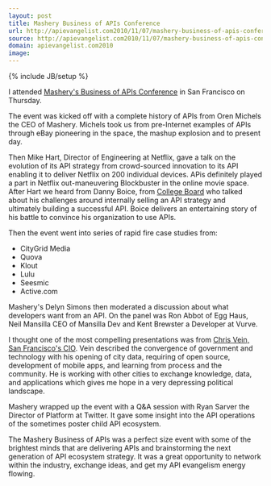 ```yaml
---
layout: post
title: Mashery Business of APIs Conference
url: http://apievangelist.com2010/11/07/mashery-business-of-apis-conference/
source: http://apievangelist.com2010/11/07/mashery-business-of-apis-conference/
domain: apievangelist.com2010
image: 
---
```

{% include JB/setup %}
I attended <a href="http://apiconference.com/" target="_blank">Mashery's Business of APIs Conference</a> in San Francisco on Thursday.<p></p>
The event was kicked off with a complete history of APIs from Oren Michels the CEO of Mashery.  Michels took us from pre-Internet examples of APIs through eBay pioneering in the space, the mashup explosion and to present day.<p></p>
Then Mike Hart, Director of Engineering at Netflix, gave a talk on the evolution of its API strategy from crowd-sourced innovation to its API enabling it to deliver Netflix on 200 individual devices.  APis definitely played a part in Netflix out-maneuvering Blockbuster in the online movie space.
<img style="padding: 15px;" src="http://kinlane-productions.s3.amazonaws.com/events/Business-of-APIs-2010.jpg" alt="" align="right" />
After Hart we heard from Danny Boice, from <a href="http://www.collegeboard.com" target="_blank">College Board</a> who talked about his challenges around internally selling an API strategy and ultimately building a successful API.  Boice delivers an entertaining story of his battle to convince his organization to use APIs.<p></p>
Then the event went into series of rapid fire case studies from:
<ul class="mainlist">
	<li>CityGrid Media</li>
	<li>Quova</li>
	<li>Klout</li>
	<li>Lulu</li>
	<li>Seesmic</li>
	<li>Active.com</li>
</ul>
Mashery's Delyn Simons then moderated a discussion about what developers want from an API.  On the panel was Ron Abbot of Egg Haus, Neil Mansilla CEO of Mansilla Dev and Kent Brewster a Developer at Vurve.<p></p>
I thought one of the most compelling presentations was from <a href="http://www.linkedin.com/pub/chris-vein/7/110/71b" target="_blank">Chris Vein, San Francisco's CIO</a>.  Vein described the convergence of government and technology with his opening of city data, requiring of open source, development of mobile apps, and learning from process and the community.  He is working with other cities to exchange knowledge, data, and applications which gives me hope in a very depressing political landscape.<p></p>
Mashery wrapped up the event with a Q&amp;A session with Ryan Sarver the Director of Platform at Twitter.  It gave some insight into the API operations of the sometimes poster child API ecosystem.<p></p>
The Mashery Business of APIs was a perfect size event with some of the brightest minds that are delivering APIs and brainstorming the next generation of API ecosystem strategy.   It was a great opportunity to network within the industry, exchange ideas, and get my API evangelism energy flowing.
